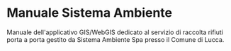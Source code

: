 # Manuale Sistema Ambiente

Manuale dell'applicativo GIS/WebGIS dedicato al servizio di raccolta rifiuti porta a porta gestito da Sistema Ambiente Spa presso il Comune di Lucca.
